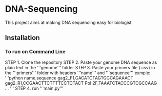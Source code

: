 # DNA-Sequencing

This project aims at making DNA sequencing easy for biologist

## Installation
### To run on Command Line
STEP 1. 
Clone the repository
STEP 2. 
Paste your genome DNA sequence as plain text in the '''genome''' folder
STEP 3. 
Paste your primers file (.csv) in the '''primers''' folder with headers '''name''' and '''sequence'''
exmple:
'''python
name,sequence
gag2_F1,GACATCTAGTGGCAGAAACT
gag2_R1,CCGAACTTCTTTTCCTCTACT
Pol 2F,TAAATCTACCCGTCGCCAAG
.
.
'''
STEP 4.
run '''main.py'''
